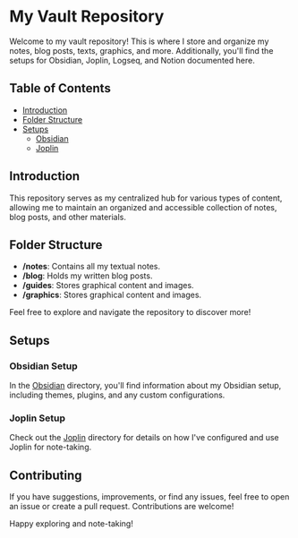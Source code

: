 # My Vault Repository

Welcome to my vault repository! This is where I store and organize my notes, blog posts, texts, graphics, and more. Additionally, you'll find the setups for Obsidian, Joplin, Logseq, and Notion documented here.

## Table of Contents

- [Introduction](#introduction)
- [Folder Structure](#folder-structure)
- [Setups](#setups)
  - [Obsidian](#obsidian-setup)
  - [Joplin](#joplin-setup)

## Introduction

This repository serves as my centralized hub for various types of content, allowing me to maintain an organized and accessible collection of notes, blog posts, and other materials.

## Folder Structure

- **/notes**: Contains all my textual notes.
- **/blog**: Holds my written blog posts.
- **/guides**: Stores graphical content and images.
- **/graphics**: Stores graphical content and images.

Feel free to explore and navigate the repository to discover more!

## Setups

### Obsidian Setup

In the [Obsidian](https://obsidian.md/) directory, you'll find information about my Obsidian setup, including themes, plugins, and any custom configurations.

### Joplin Setup

Check out the [Joplin](https://joplinapp.org/) directory for details on how I've configured and use Joplin for note-taking.

## Contributing

If you have suggestions, improvements, or find any issues, feel free to open an issue or create a pull request. Contributions are welcome!

Happy exploring and note-taking!
